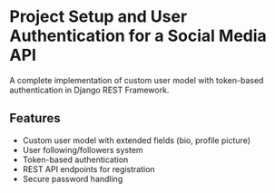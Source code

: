# Project Setup and User Authentication for a Social Media API

A complete implementation of custom user model with token-based authentication in Django REST Framework.

## Features

- Custom user model with extended fields (bio, profile picture)
- User following/followers system
- Token-based authentication
- REST API endpoints for registration
- Secure password handling